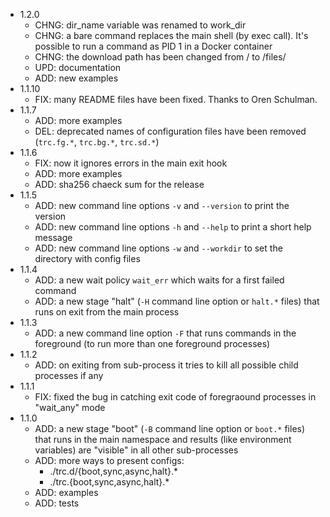 * 1.2.0
    * CHNG: dir_name variable was renamed to work_dir
    * CHNG: a bare command replaces the main shell (by exec call).
            It's possible to run a command as PID 1 in a Docker container
    * CHNG: the download path has been changed from / to /files/
    * UPD:  documentation
    * ADD:  new examples
* 1.1.10
    * FIX: many README files have been fixed. Thanks to Oren Schulman.
* 1.1.7
    * ADD: more examples
    * DEL: deprecated names of configuration files have been removed 
           (`trc.fg.*`, `trc.bg.*`, `trc.sd.*`)
* 1.1.6
    * FIX: now it ignores errors in the main exit hook
    * ADD: more examples
    * ADD: sha256 chaeck sum for the release
* 1.1.5
    * ADD: new command line options `-v` and `--version` to print the version
    * ADD: new command line options `-h` and `--help` to print a short help
           message
    * ADD: new command line options `-w` and `--workdir` to set the directory
           with config files
* 1.1.4
    * ADD: a new wait policy `wait_err` which waits for a first failed command
    * ADD: a new stage "halt" (`-H` command line option or `halt.*` files) that
           runs on exit from the main process
* 1.1.3
    * ADD: a new command line option `-F` that runs commands in the foreground
           (to run more than one foreground processes)
* 1.1.2
    * ADD: on exiting from sub-process it tries to kill all possible child
           processes if any
* 1.1.1
    * FIX: fixed the bug in catching exit code of foregraound processes in
           "wait_any" mode
* 1.1.0
    * ADD: a new stage "boot" (`-B` command line option or `boot.*` files) that
           runs in the main namespace and results (like environment variables)
           are "visible" in all other sub-processes
    * ADD: more ways to present configs: 
        * ./trc.d/{boot,sync,async,halt}.*
        * ./trc.{boot,sync,async,halt}.*
    * ADD: examples
    * ADD: tests
